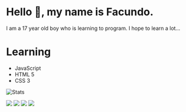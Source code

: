 # Hello 👋, my name is Facundo.
I am a 17 year old boy who is learning to program. I hope to learn a lot...

# Learning
- JavaScript
- HTML 5
- CSS 3

![Stats](https://github-readme-stats.vercel.app/api?username=wolsdev&show_icons=true&theme=gotham&count_private=true&include_all_commits=true&border_radius=10)

[![](https://img.shields.io/badge/-@wolsdev-%23181717?style=flat-square&logo=github)](https://github.com/wolsdev)
[![](https://img.shields.io/badge/-@wolsdev-%231DA1F2?style=flat-square&logo=twitter&logoColor=ffffff)](https://twitter.com/wolsdev)
[![](https://img.shields.io/badge/-Facundo%20Grispi-blue?style=flat-square&logo=Linkedin&logoColor=white&link=https://www.linkedin.com/in/facundo-grispi-11b094238/)](https://www.linkedin.com/in/facundo-grispi-11b094238)
[![](https://img.shields.io/badge/-Wols#5980-%23181717?style=flat-square&logo=discord)](https://github.com/wolsdev)
